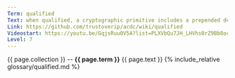 ```yaml
---
Term: qualified
Text: when qualified, a cryptographic primitive includes a prepended derivation code
Link: https://github.com/trustoverip/acdc/wiki/qualified
Videostart: https://youtu.be/GqjsRuu0V5A?list=PLXVbQu7JH_LHVhs0rZ9Bb8ocyKlPljkaG&t=16m53s
Level: 7
---
```


{{ page.collection }} -- **{{ page.term }}**
   {{ page.text }} 
{% include_relative glossary/qualified.md %}
